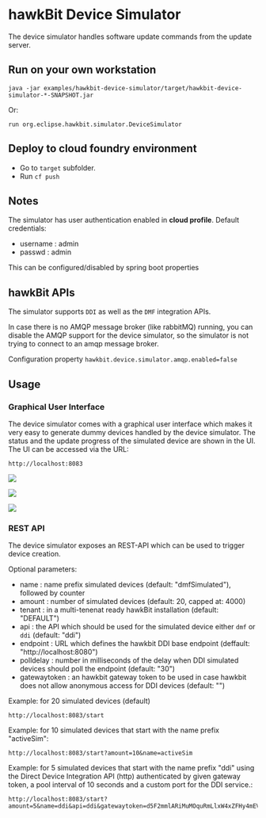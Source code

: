 # hawkBit Device Simulator

The device simulator handles software update commands from the update server.

## Run on your own workstation
```
java -jar examples/hawkbit-device-simulator/target/hawkbit-device-simulator-*-SNAPSHOT.jar
```
Or:
```
run org.eclipse.hawkbit.simulator.DeviceSimulator
```

## Deploy to cloud foundry environment

- Go to ```target``` subfolder.
- Run ```cf push```

## Notes

The simulator has user authentication enabled in **cloud profile**. Default credentials:
*  username : admin
*  passwd : admin

This can be configured/disabled by spring boot properties

## hawkBit APIs

The simulator supports `DDI` as well as the `DMF` integration APIs.

In case there is no AMQP message broker (like rabbitMQ) running, you can disable the AMQP support for the device simulator, so the simulator is not trying to connect to an amqp message broker.

Configuration property `hawkbit.device.simulator.amqp.enabled=false`

## Usage

### Graphical User Interface
The device simulator comes with a graphical user interface which makes it very easy to generate dummy devices handled by the device simulator.
The status and the update progress of the simulated device are shown in the UI.
The UI can be accessed via the URL:
```
http://localhost:8083
```

 ![](src/main/images/generateScreenshot.png)

 ![](src/main/images/updateProcessScreenshot.png)

 ![](src/main/images/updateResultOverviewScreenshot.png)


### REST API
The device simulator exposes an REST-API which can be used to trigger device creation.

Optional parameters:
* name : name prefix simulated devices (default: "dmfSimulated"), followed by counter
* amount : number of simulated devices (default: 20, capped at: 4000)
* tenant : in a multi-tenenat ready hawkBit installation (default: "DEFAULT")
* api : the API which should be used for the simulated device either `dmf` or `ddi` (default: "ddi")
* endpoint :  URL which defines the hawkbit DDI base endpoint (deffault: "http://localhost:8080")
* polldelay : number in milliseconds of the delay when DDI simulated devices should poll the endpoint (default: "30")
* gatewaytoken : an hawkbit gateway token to be used in case hawkbit does not allow anonymous access for DDI devices (default: "")


Example: for 20 simulated devices (default)
```
http://localhost:8083/start
```

Example: for 10 simulated devices that start with the name prefix "activeSim":
```
http://localhost:8083/start?amount=10&name=activeSim
```

Example: for 5 simulated devices that start with the name prefix "ddi" using the Direct Device Integration API (http) authenticated by given gateway token, a pool interval of 10 seconds and a custom port for the DDI service.:
```
http://localhost:8083/start?amount=5&name=ddi&api=ddi&gatewaytoken=d5F2mmlARiMuMOquRmLlxW4xZFHy4mEV&polldelay=10&endpoint=http://localhost:8085
```
